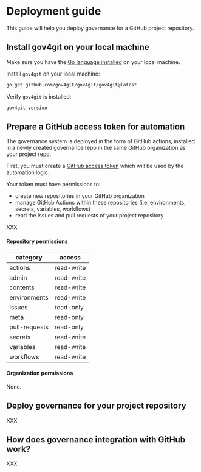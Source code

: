 
# Deployment guide

This guide will help you deploy governance for a GitHub project repository.

## Install gov4git on your local machine

Make sure you have the [Go language installed](https://golang.org/doc/install) on your local machine.

Install `gov4git` on your local machine:

```bash
go get github.com/gov4git/gov4git/gov4git@latest
```

Verify `gov4git` is installed:

```bash
gov4git version
```

## Prepare a GitHub access token for automation

The governance system is deployed in the form of GitHub actions, installed in a newly created governance repo in the same GitHub organization as your project repo.

First, you must create a [GitHub access token](https://docs.github.com/en/github/authenticating-to-github/creating-a-personal-access-token) which will be used by the automation logic.

Your token must have permissions to:
- create new repositories in your GitHub organization
- manage GitHub Actions within these repositories (i.e. environments, secrets, variables, workflows)
- read the issues and pull requests of your project repository

XXX

#### Repository permissions

| category | access |
| ----------- | ----------- |
| actions | read-write |
| admin | read-write |
| contents | read-write |
| environments | read-write |
| issues | read-only |
| meta | read-only |
| pull-requests | read-only |
| secrets | read-write |
| variables | read-write |
| workflows | read-write |

#### Organization permissions

None.



## Deploy governance for your project repository

XXX

## How does governance integration with GitHub work?

XXX
